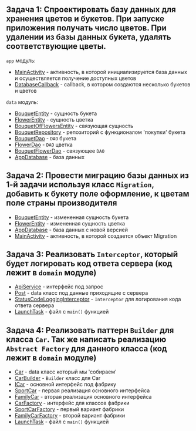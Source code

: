 ## Задача 1: Спроектировать базу данных для хранения цветов и букетов. При запуске приложения получать число цветов. При удалении из базы данных букета, удалять соответствующие цветы.
`app` модуль:
* [MainActivity](https://github.com/ProgramNotWorking/DatabaseAndPatternsHW/blob/master/app/src/main/java/com/example/databaseandpatternshw/MainActivity.kt) - активность, в которой инициализируется база данных и осуществляется получение доступных цветов
* [DatabaseCallback](https://github.com/ProgramNotWorking/DatabaseAndPatternsHW/blob/master/app/src/main/java/com/example/databaseandpatternshw/util/DatabaseCallback.kt) - callback, в котором создаются несколько букетов и цветов

`data` модуль:
* [BouquetEntity](https://github.com/ProgramNotWorking/DatabaseAndPatternsHW/blob/master/data/src/main/java/com/example/data/entities/BouquetEntity.kt) - сущность букета
* [FlowerEntity](https://github.com/ProgramNotWorking/DatabaseAndPatternsHW/blob/master/data/src/main/java/com/example/data/entities/FlowerEntity.kt) - сущность цветка
* [BouquetOfFlowersEntity](https://github.com/ProgramNotWorking/DatabaseAndPatternsHW/blob/master/data/src/main/java/com/example/data/entities/BouquetOfFlowersEntity.kt) - связующая сущность
* [BouquetRepository](https://github.com/ProgramNotWorking/DatabaseAndPatternsHW/blob/master/data/src/main/java/com/example/data/repository/BouquetRepository.kt) - репозиторий с функционалом 'покупки' букета
* [BouquetDao](https://github.com/ProgramNotWorking/DatabaseAndPatternsHW/blob/master/data/src/main/java/com/example/data/storage/dao/BouquetDao.kt) - `DAO` букета
* [FlowerDao](https://github.com/ProgramNotWorking/DatabaseAndPatternsHW/blob/master/data/src/main/java/com/example/data/storage/dao/FlowerDao.kt) - `DAO` цветка
* [BouquetFlowerDao](https://github.com/ProgramNotWorking/DatabaseAndPatternsHW/blob/master/data/src/main/java/com/example/data/storage/dao/BouquetFlowerDao.kt) - связующее `DAO`
* [AppDatabase](https://github.com/ProgramNotWorking/DatabaseAndPatternsHW/blob/master/data/src/main/java/com/example/data/storage/database/AppDatabase.kt) - база данных

## Задача 2: Провести миграцию базы данных из 1-й задачи используя класс `Migration`, добавить к букету поле оформление, к цветам поле страны производителя
* [BouquetEntity](https://github.com/ProgramNotWorking/DatabaseAndPatternsHW/blob/migration/data/src/main/java/com/example/data/entities/BouquetEntity.kt) - измененная сущность букета
* [FlowerEntity](https://github.com/ProgramNotWorking/DatabaseAndPatternsHW/blob/migration/data/src/main/java/com/example/data/entities/FlowerEntity.kt) - измененная сущность цветка
* [AppDatabase](https://github.com/ProgramNotWorking/DatabaseAndPatternsHW/blob/migration/data/src/main/java/com/example/data/storage/database/AppDatabase.kt) - база данных с новой версией
* [MainActivity](https://github.com/ProgramNotWorking/DatabaseAndPatternsHW/blob/migration/app/src/main/java/com/example/databaseandpatternshw/MainActivity.kt) - активность, в которой создается объект Migration

## Задача 3: Реализовать `Interceptor`, который будет логировать код ответа сервера (код лежит в `domain` модуле)
* [ApiService](https://github.com/ProgramNotWorking/DatabaseAndPatternsHW/blob/master/domain/src/main/java/com/example/domain/task3/ApiService.kt) - интерфейс под запрос
* [Post](https://github.com/ProgramNotWorking/DatabaseAndPatternsHW/blob/master/domain/src/main/java/com/example/domain/task3/Post.kt) - data класс под данные приходящие с сервера
* [StatusCodeLoggingInterceptor](https://github.com/ProgramNotWorking/DatabaseAndPatternsHW/blob/master/domain/src/main/java/com/example/domain/task3/StatusCodeLoggingInterceptor.kt) - `Interceptor` для логирования кода ответа сервера
* [LaunchTask](https://github.com/ProgramNotWorking/DatabaseAndPatternsHW/blob/master/domain/src/main/java/com/example/domain/task3/LaunchTask.kt) - файл с `main()` функцией

## Задача 4: Реализовать паттерн `Builder` для класса `Car`. Так же написать реализацию `Abstract Factory` для данного класса (код лежит в `domain` модуле)
* [Car](https://github.com/ProgramNotWorking/DatabaseAndPatternsHW/blob/master/domain/src/main/java/com/example/domain/task4/model/Car.kt) - data класс который мы 'собираем'
* [CarBuilder](https://github.com/ProgramNotWorking/DatabaseAndPatternsHW/blob/master/domain/src/main/java/com/example/domain/task4/builder/CarBuilder.kt) - `Builder` класс для Car
* [ICar](https://github.com/ProgramNotWorking/DatabaseAndPatternsHW/blob/master/domain/src/main/java/com/example/domain/task4/factory/ICar.kt) - основной интерфейс под фабрику
* [SportCar](https://github.com/ProgramNotWorking/DatabaseAndPatternsHW/blob/master/domain/src/main/java/com/example/domain/task4/factory/SportCar.kt) - первая реализация основного интерфейса
* [FamilyCar](https://github.com/ProgramNotWorking/DatabaseAndPatternsHW/blob/master/domain/src/main/java/com/example/domain/task4/factory/FamilyCar.kt) - вторая реализация основного интерфейса
* [CarFactory](https://github.com/ProgramNotWorking/DatabaseAndPatternsHW/blob/master/domain/src/main/java/com/example/domain/task4/factory/CarFactory.kt) - интерфейс для классов фабрики
* [SportCarFactory](https://github.com/ProgramNotWorking/DatabaseAndPatternsHW/blob/master/domain/src/main/java/com/example/domain/task4/factory/SportCarFactory.kt) - первый вариант фабрики
* [FamilyCarFactory](https://github.com/ProgramNotWorking/DatabaseAndPatternsHW/blob/master/domain/src/main/java/com/example/domain/task4/factory/FamilyCarFactory.kt) - второй вариант фабрики
* [LaunchTask](https://github.com/ProgramNotWorking/DatabaseAndPatternsHW/blob/master/domain/src/main/java/com/example/domain/task4/LaunchTask.kt) - файл с `main()` функцией

